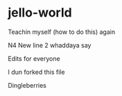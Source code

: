 # jello-world
Teachin myself (how to do this) again

N4 New line 2 whaddaya say

Edits for everyone

I dun forked this file

Dingleberries
